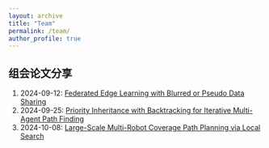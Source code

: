 ```yaml
---
layout: archive
title: "Team"
permalink: /team/
author_profile: true
---
```


## 组会论文分享
1. 2024-09-12: [Federated Edge Learning with Blurred or Pseudo Data Sharing](https://github.com/benjiachong/benjiachong.github.io/blob/master/files/Federated%20Edge%20Learning%20with%20Blurred%20or%20Pseudo%20Data%20Sharing(slides).pdf)     
2. 2024-09-25: [Priority Inheritance with Backtracking for Iterative Multi-Agent Path Finding](https://github.com/benjiachong/benjiachong.github.io/blob/master/files/20240924.pdf)    
3. 2024-10-08: [Large-Scale Multi-Robot Coverage Path Planning via Local Search](https://github.com/benjiachong/benjiachong.github.io/blob/master/files/2024-10-08-%E8%AE%BA%E6%96%87%E5%88%86%E4%BA%AB.pdf)  

